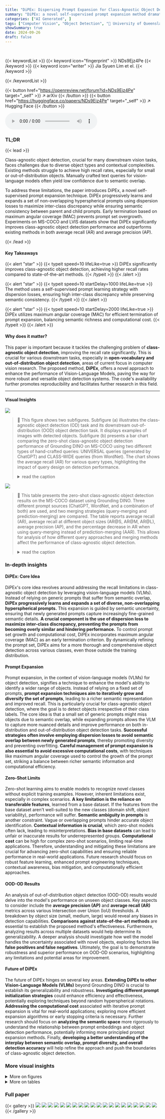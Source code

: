```yaml
---
title: "DiPEx: Dispersing Prompt Expansion for Class-Agnostic Object Detection"
summary: "DiPEx: a novel self-supervised prompt expansion method dramatically boosts class-agnostic object detection by progressively learning non-overlapping hyperspherical prompts, surpassing existing methods..."
categories: ["AI Generated", ]
tags: ["Computer Vision", "Object Detection", "🏢 University of Queensland",]
showSummary: true
date: 2024-09-26
draft: false
---
```


<br>

{{< keywordList >}}
{{< keyword icon="fingerprint" >}} NDs9Ejz4Pe {{< /keyword >}}
{{< keyword icon="writer" >}} Jia Syuen Lim et el. {{< /keyword >}}
 
{{< /keywordList >}}

{{< button href="https://openreview.net/forum?id=NDs9Ejz4Pe" target="_self" >}}
↗ arXiv
{{< /button >}}
{{< button href="https://huggingface.co/papers/NDs9Ejz4Pe" target="_self" >}}
↗ Hugging Face
{{< /button >}}



<audio controls>
    <source src="https://ai-paper-reviewer.com/NDs9Ejz4Pe/podcast.wav" type="audio/wav">
    Your browser does not support the audio element.
</audio>


### TL;DR


{{< lead >}}

Class-agnostic object detection, crucial for many downstream vision tasks, faces challenges due to diverse object types and contextual complexities.  Existing methods struggle to achieve high recall rates, especially for small or out-of-distribution objects.  Manually crafted text queries for vision-language models often yield low confidence due to semantic overlap. 



To address these limitations, the paper introduces DiPEx, a novel self-supervised prompt expansion technique.  DiPEx progressively learns and expands a set of non-overlapping hyperspherical prompts using dispersion losses to maximize inter-class discrepancy while ensuring semantic consistency between parent and child prompts. Early termination based on maximum angular coverage (MAC) prevents prompt set overgrowth. Experiments on MS-COCO and LVIS datasets show that DiPEx significantly improves class-agnostic object detection performance and outperforms existing methods in both average recall (AR) and average precision (AP).

{{< /lead >}}


#### Key Takeaways

{{< alert "star" >}}
{{< typeit speed=10 lifeLike=true >}} DiPEx significantly improves class-agnostic object detection, achieving higher recall rates compared to state-of-the-art methods. {{< /typeit >}}
{{< /alert >}}

{{< alert "star" >}}
{{< typeit speed=10 startDelay=1000 lifeLike=true >}} The method uses a self-supervised prompt learning strategy with dispersion losses, ensuring high inter-class discrepancy while preserving semantic consistency. {{< /typeit >}}
{{< /alert >}}

{{< alert "star" >}}
{{< typeit speed=10 startDelay=2000 lifeLike=true >}} DiPEx utilizes maximum angular coverage (MAC) for efficient termination of prompt expansion, balancing semantic richness and computational cost. {{< /typeit >}}
{{< /alert >}}

#### Why does it matter?
This paper is important because it tackles the challenging problem of **class-agnostic object detection**, improving the recall rate significantly. This is crucial for various downstream tasks, especially in **open-vocabulary and out-of-distribution object detection**, areas of current focus in computer vision research.  The proposed method, **DiPEx**, offers a novel approach to enhance the performance of Vision-Language Models, paving the way for more robust and versatile object detection systems.  The code's availability further promotes reproducibility and facilitates further research in this field.

------
#### Visual Insights



![](https://ai-paper-reviewer.com/NDs9Ejz4Pe/figures_1_1.jpg)

> 🔼 This figure shows two subfigures. Subfigure (a) illustrates the class-agnostic object detection (OD) task and its downstream out-of-distribution (OOD) object detection task.  It displays examples of images with detected objects. Subfigure (b) presents a bar chart comparing the zero-shot class-agnostic object detection performance of Grounding DINO on MS-COCO using two different types of hand-crafted queries: UNIVERSAL queries (generated by ChatGPT) and CLASS-WIDE queries (from WordNet). The chart shows the average recall (AR) for various query types, highlighting the impact of query design on detection performance.
> <details>
> <summary>read the caption</summary>
> Figure 1: (a) An exemplar of the studied class-agnostic OD and downstream OOD-OD tasks. (B) Zero-shot class-agnostic OD performance of Grounding DINO [33] on MS-COCO [32], with the hand-crafted UNIVERSAL query from ChatGPT and CLASS-WIDE query from WordNet [14].
> </details>





![](https://ai-paper-reviewer.com/NDs9Ejz4Pe/tables_2_1.jpg)

> 🔼 This table presents the zero-shot class-agnostic object detection results on the MS-COCO dataset using Grounding DINO.  Three different prompt sources (ChatGPT, WordNet, and a combination of both) are used, and two merging strategies (query-merging and prediction-merging) are compared. The table reports average recall (AR), average recall at different object sizes (AR@S, AR@M, AR@L), average precision (AP), and the percentage decrease in AR when using query-merging instead of prediction-merging (AAR).  This allows for analysis of how different query approaches and merging methods affect the performance of class-agnostic object detection.
> <details>
> <summary>read the caption</summary>
> Table 1: Zero-shot class-agnostic object detection performance of Grounding DINO [33] on MS-COCO [32], with hand-crafted prompts from various sources. We report average recall (AR) and precision (AP) limited to a maximum of 100 detections per image. AAR quantifies the percentage decrease in AR comparing “query-merging” to “prediction-merging” for forming multi-word queries.
> </details>





### In-depth insights


#### DiPEx: Core Idea
DiPEx's core idea revolves around addressing the recall limitations in class-agnostic object detection by leveraging vision-language models (VLMs).  Instead of relying on generic prompts that suffer from semantic overlap, **DiPEx progressively learns and expands a set of diverse, non-overlapping hyperspherical prompts.** This expansion is guided by semantic uncertainty, ensuring that newly generated prompts capture increasingly fine-grained semantic details.  **A crucial component is the use of dispersion loss to maximize inter-class discrepancy, preventing the prompts from becoming overly similar and hindering performance.**  To control prompt set growth and computational cost, DiPEx incorporates maximum angular coverage (MAC) as an early termination criterion.  By dynamically refining the prompt set, DiPEx aims for a more thorough and comprehensive object detection across various classes, even those outside the training distribution.

#### Prompt Expansion
Prompt expansion, in the context of vision-language models (VLMs) for object detection, signifies a technique to enhance the model's ability to identify a wider range of objects.  Instead of relying on a fixed set of prompts, **prompt expansion techniques aim to iteratively grow and diversify the set of prompts**, leading to a richer semantic representation and improved recall. This is particularly crucial for class-agnostic object detection, where the goal is to detect objects irrespective of their class labels.  The core idea is that a small set of generic prompts might miss objects due to semantic overlap, while expanding prompts allows the VLM to capture more nuanced details and improve performance on both in-distribution and out-of-distribution object detection tasks.  **Successful strategies often involve employing dispersion losses to avoid semantic overlap between newly generated prompts**, thereby promoting diversity and preventing overfitting.  **Careful management of prompt expansion is also essential to avoid excessive computational costs**, with techniques like maximum angular coverage used to control the growth of the prompt set, striking a balance between richer semantic information and computational efficiency.

#### Zero-Shot Limits
Zero-shot learning aims to enable models to recognize novel classes without explicit training examples. However, inherent limitations exist, especially in complex scenarios.  **A key limitation is the reliance on transferable features**, learned from a base dataset.  If the features from the base dataset aren't well-suited to the new classes (domain shift, object variability), performance will suffer.  **Semantic ambiguity in prompts** is another constraint. Vague or overlapping prompts hinder accurate object identification.  **Contextual information is crucial**, which zero-shot models often lack, leading to misinterpretations.  **Bias in base datasets** can lead to unfair or inaccurate results for underrepresented groups. **Computational cost** can be high for complex zero-shot scenarios, limiting real-time applications.  Therefore, understanding and mitigating these limitations are crucial for advancing zero-shot capabilities and ensuring reliable performance in real-world applications.  Future research should focus on robust feature learning, enhanced prompt engineering techniques, contextual awareness, bias mitigation, and computationally efficient approaches.

#### OOD-OD Results
An analysis of out-of-distribution object detection (OOD-OD) results would delve into the model's performance on unseen object classes.  Key aspects to consider include the **average precision (AP)** and **average recall (AR)** metrics across various Intersection over Union (IoU) thresholds.  A breakdown by object size (small, medium, large) would reveal any biases in detection capabilities.  **Comparisons against state-of-the-art methods** are essential to establish the proposed method's effectiveness.  Furthermore, analyzing results across multiple datasets would help determine its generalizability.  A deeper analysis should investigate how well the model handles the uncertainty associated with novel objects, exploring factors like **false positives and false negatives**.  Ultimately, the goal is to demonstrate robustness and superior performance on OOD-OD scenarios, highlighting any limitations and potential areas for improvement.

#### Future of DiPEx
The future of DiPEx hinges on several key areas.  **Extending DiPEx to other Vision-Language Models (VLMs)** beyond Grounding DINO is crucial to establish its generalizability and robustness.  **Investigating different prompt initialization strategies** could enhance efficiency and effectiveness, potentially exploring techniques beyond random hyperspherical rotations. **Addressing the computational cost** associated with iterative prompt expansion is vital for real-world applications; exploring more efficient expansion algorithms or early stopping criteria is necessary.  Further research should focus on **analyzing the semantic space** more rigorously to understand the relationship between prompt embeddings and object detection performance, potentially informing more principled prompt expansion methods. Finally, **developing a better understanding of the interplay between semantic overlap, prompt diversity, and overall detection accuracy** will help refine the approach and push the boundaries of class-agnostic object detection.


### More visual insights

<details>
<summary>More on figures
</summary>


![](https://ai-paper-reviewer.com/NDs9Ejz4Pe/figures_3_1.jpg)

> 🔼 This figure shows a case study demonstrating how semantic overlap between text queries affects object detection confidence using the Grounding DINO model.  Three different query combinations are tested: 'plates', 'dishes', and 'plates. dishes'.  The results show that when semantically similar words ('plates' and 'dishes') are combined, the detection confidence decreases compared to using each word individually.  However, combining words with less semantic overlap ('plates' and 'cup') maintains high detection confidence. The angular distance between word embeddings, calculated using BERT, is used to quantify the semantic overlap.
> <details>
> <summary>read the caption</summary>
> Figure 2: A case study investigating the impact of semantic overlap between text queries on the detection confidence of the pre-trained Grounding DINO [33]. Semantic overlaps are quantified by the angular distance, denoted as θ, between tokenized embeddings of word pairs using BERT [9].
> </details>



![](https://ai-paper-reviewer.com/NDs9Ejz4Pe/figures_4_1.jpg)

> 🔼 This figure illustrates the DiPEx (Dispersing Prompt Expansion) approach.  The left panel shows the hierarchical structure of the prompt expansion process, where a parent prompt is iteratively expanded into multiple child prompts over L layers. The middle panel details how child prompt embeddings are initialized by diversifying the parent prompt embedding on a hypersphere through random rotations. The right panel demonstrates how the maximum angular coverage (@max) is calculated to determine when to stop expanding prompts, balancing the richness of semantic information and computational cost. This figure visually summarizes the key steps of DiPEx, showing how it efficiently expands prompts while avoiding excessive growth and semantic overlap.
> <details>
> <summary>read the caption</summary>
> Figure 3: An illustration of the ① proposed prompt expansion strategy that selectively grows a set of child prompts for the highlighted parent prompt across L iterations; ② diversifying initialized embeddings of the child prompt on a hypersphere and ③ quantifying maximum angular coverage @max for early termination of the prompt growth.
> </details>



![](https://ai-paper-reviewer.com/NDs9Ejz4Pe/figures_8_1.jpg)

> 🔼 This figure shows the impact of the number of prompts on the average recall (AR) and average precision (AP) for class-agnostic object detection on the MS-COCO dataset.  It compares the performance of DiPEx against two other methods, CoOp and CoCoOp, demonstrating that increasing the number of prompts generally improves performance for DiPEx but not necessarily for other methods. The x-axis represents the number of prompts and the y-axis shows the average recall and precision scores.
> <details>
> <summary>read the caption</summary>
> Figure 4: Impact of the prompt length on the MS-COCO dataset. The average recall (AR) and precision (AP) are reported to compare the derived DiPEx against CoOp [24] and CoCoOp [23].
> </details>



![](https://ai-paper-reviewer.com/NDs9Ejz4Pe/figures_8_2.jpg)

> 🔼 This figure displays heatmaps showing the angular coverage of learned prompts after 2, 3, and 4 training rounds.  The heatmaps visualize the pairwise angular distances between the prompts.  The maximum angular coverage (MAC) increases monotonically over the rounds, indicating that the prompts are successfully expanding to cover a broader semantic space. The diminishing rate of increase in MAC in later rounds suggests the model is approaching convergence, implying the prompt expansion process is nearing completion.
> <details>
> <summary>read the caption</summary>
> Figure 5: The heatmap visualization presents the angular coverage across all learned prompts through the 2nd, the 3rd, and the 4th round of training. The maximum angular coverage (MAC) monotonically increases from 67.7° in the 2nd round to 75.95° in the final round. The gradual reduction in rate of change in angular coverage towards the final round suggests that the model nearing convergence.
> </details>



![](https://ai-paper-reviewer.com/NDs9Ejz4Pe/figures_9_1.jpg)

> 🔼 This figure shows the distribution of logit activation frequencies for the learned prompts after the second and third rounds of prompt expansion in the DiPEx method.  The left panel displays the distribution after the second round, while the right panel shows the distribution after the third round.  The prompt with the highest activation frequency (the one with the most uncertainty) is then selected for further expansion in subsequent rounds.  This visualization helps to illustrate how the method iteratively refines the prompts and addresses semantic ambiguity by focusing on the most uncertain prompts.
> <details>
> <summary>read the caption</summary>
> Figure 6: The distribution of logit activation of the learned prompts in the 2nd round (left) and the 3rd round (right). The prompt of the highest activation frequency is identified for further expansion.
> </details>



![](https://ai-paper-reviewer.com/NDs9Ejz4Pe/figures_9_2.jpg)

> 🔼 This figure shows a qualitative comparison of class-agnostic object detection results on several images from the MS-COCO dataset.  It compares the performance of several methods: MOST, CutLER, Zero-shot G-DINO, and the proposed DiPEx. Each column represents the detection results from a different method, while the last column shows the ground truth bounding boxes. The figure aims to visually demonstrate DiPEx's superior ability to detect a wider range of objects, especially smaller objects, compared to other baselines.
> <details>
> <summary>read the caption</summary>
> Figure 7: Visualization of the class-agnostic detection performance by baselines and the proposed DiPEx on MS-COCO [32]. More visualizations are provided in Appendix (Figures 9 and 10).
> </details>



![](https://ai-paper-reviewer.com/NDs9Ejz4Pe/figures_17_1.jpg)

> 🔼 This bar chart displays the impact of the loss coefficient γ on the average recall (AR) and average precision (AP) in the DiPEx model.  It shows that a moderate value of γ yields optimal results; larger values lead to over-regularization, while smaller values may not sufficiently separate child prompts.
> <details>
> <summary>read the caption</summary>
> Figure 8: Study of Loss Coefficient γ
> </details>



![](https://ai-paper-reviewer.com/NDs9Ejz4Pe/figures_18_1.jpg)

> 🔼 This figure provides a qualitative comparison of class-agnostic object detection performance between several methods, including MOST, CutLER, zero-shot Grounding DINO, and the proposed DiPEx method.  Each column displays the detection results from a different method for the same set of images, while the last column shows the ground truth bounding boxes. This visualization allows for a direct comparison of the detection accuracy and the ability to locate objects in different scenes.
> <details>
> <summary>read the caption</summary>
> Figure 9: Additional visualizations of class-agnostic box predictions. Columns 1–4 correspond to the following methods: MOST [43], CutLER [50], zero-shot Grounding DINO [“generic”] [9], and our proposed DiPEx, respectively. The final column presents human-annotated ground truth bounding boxes from the MS-COCO dataset [32].
> </details>



![](https://ai-paper-reviewer.com/NDs9Ejz4Pe/figures_19_1.jpg)

> 🔼 This figure provides a visual comparison of class-agnostic object detection results on several images from the MS-COCO dataset.  The results from four different methods (MOST, CutLER, zero-shot Grounding DINO, and DiPEx) are shown alongside the ground truth bounding boxes.  The figure demonstrates DiPEx's superior ability to detect a wider range of objects, particularly smaller objects, compared to the baseline methods.
> <details>
> <summary>read the caption</summary>
> Figure 7: Visualization of the class-agnostic detection performance by baselines and the proposed DiPEx on MS-COCO [32]. More visualizations are provided in Appendix (Figures 9 and 10).
> </details>



</details>




<details>
<summary>More on tables
</summary>


![](https://ai-paper-reviewer.com/NDs9Ejz4Pe/tables_6_1.jpg)
> 🔼 This table presents the performance comparison of various class-agnostic object detection methods on the MS-COCO dataset.  It includes both traditional bottom-up methods and more recent self-training and prompting-based approaches using the Grounding DINO model. The table shows the Average Recall (AR) at different detection thresholds (AR@1, AR@10, AR@100), average recall by object size (AR@S, AR@M, AR@L), and Average Precision (AP).  The methods are categorized by their approach (e.g., self-training, zero-shot).  The table highlights the improvement achieved by the proposed DiPEx method.
> <details>
> <summary>read the caption</summary>
> Table 2: Class-agnostic object detection on the MS-COCO dataset. [] indicate the prompt word for Grounding DINO. The prompting methods indicated with '*' are adapted to the OD task.
> </details>

![](https://ai-paper-reviewer.com/NDs9Ejz4Pe/tables_6_2.jpg)
> 🔼 This table presents the results of class-agnostic object detection experiments on the MS-COCO dataset.  It compares various methods, including several self-training approaches and zero-shot methods using Grounding DINO with different prompts.  The metrics used to evaluate performance are Average Recall (AR) at different detection thresholds (AR1, AR10, AR100) along with average precision (AP) and average recall based on object size (AR@S, AR@M, AR@L). The table highlights the superior performance of DiPEx compared to other methods.
> <details>
> <summary>read the caption</summary>
> Table 2: Class-agnostic object detection on the MS-COCO dataset. [] indicate the prompt word for Grounding DINO. The prompting methods indicated with '*' are adapted to the OD task.
> </details>

![](https://ai-paper-reviewer.com/NDs9Ejz4Pe/tables_7_1.jpg)
> 🔼 This table presents the results of class-agnostic object detection experiments conducted on the LVIS dataset.  It compares the performance of various methods, including several baselines and the proposed DiPEx approach.  The metrics reported include average recall (AR) at different detection thresholds (AR1, AR10, AR200), average recall for small, medium, and large objects (AR@S, AR@M, AR@L), and average precision (AP) and AP for small, medium, and large objects (AP@S, AP@M, AP@L).  The † symbol indicates that the model was fine-tuned on the LVIS training set using self-training without ground truth bounding box annotations.
> <details>
> <summary>read the caption</summary>
> Table 3: Class-agnostic object detection on the LVIS dataset. † indicate the model is fine-tuned on the LVIS training set by self-training without box annotations.
> </details>

![](https://ai-paper-reviewer.com/NDs9Ejz4Pe/tables_7_2.jpg)
> 🔼 This table presents the results of out-of-distribution object detection experiments on the MS-COCO dataset.  It compares different methods' performance on identifying both known and unknown classes within the ground truth bounding boxes.  The metrics used include Average Precision (AP), AP at IoU=0.5 (AP50), Average Recall at 100 detections (AR100), and Average Recall at different object scales (AR@S, AR@M, AR@L). The results are broken down to show performance on known classes and unknown classes separately, providing a comprehensive evaluation of the methods' ability to generalize to unseen objects.
> <details>
> <summary>read the caption</summary>
> Table 4: The downstream out-of-distribution object detection (OOD-OD) on the MS-COCO dataset, where the ground truth boxes contain both known and unknown classes.
> </details>

![](https://ai-paper-reviewer.com/NDs9Ejz4Pe/tables_16_1.jpg)
> 🔼 This table presents the performance comparison of various methods for class-agnostic object detection on the MS-COCO dataset.  It shows the average recall (AR) at different detection thresholds (AR@1, AR@10, AR@100) and average precision (AP) for different object sizes (small, medium, large).  Methods include several baselines (e.g., Selective Search, UP-DETR, etc.) and different prompting methods using Grounding DINO, with and without adaptation for object detection tasks. DiPEx achieves the best performance.
> <details>
> <summary>read the caption</summary>
> Table 2: Class-agnostic object detection on the MS-COCO dataset. [ ] indicate the prompt word for Grounding DINO. The prompting methods indicated with ‘*’ are adapted to the OD task.
> </details>

</details>




### Full paper

{{< gallery >}}
<img src="https://ai-paper-reviewer.com/NDs9Ejz4Pe/1.png" class="grid-w50 md:grid-w33 xl:grid-w25" />
<img src="https://ai-paper-reviewer.com/NDs9Ejz4Pe/2.png" class="grid-w50 md:grid-w33 xl:grid-w25" />
<img src="https://ai-paper-reviewer.com/NDs9Ejz4Pe/3.png" class="grid-w50 md:grid-w33 xl:grid-w25" />
<img src="https://ai-paper-reviewer.com/NDs9Ejz4Pe/4.png" class="grid-w50 md:grid-w33 xl:grid-w25" />
<img src="https://ai-paper-reviewer.com/NDs9Ejz4Pe/5.png" class="grid-w50 md:grid-w33 xl:grid-w25" />
<img src="https://ai-paper-reviewer.com/NDs9Ejz4Pe/6.png" class="grid-w50 md:grid-w33 xl:grid-w25" />
<img src="https://ai-paper-reviewer.com/NDs9Ejz4Pe/7.png" class="grid-w50 md:grid-w33 xl:grid-w25" />
<img src="https://ai-paper-reviewer.com/NDs9Ejz4Pe/8.png" class="grid-w50 md:grid-w33 xl:grid-w25" />
<img src="https://ai-paper-reviewer.com/NDs9Ejz4Pe/9.png" class="grid-w50 md:grid-w33 xl:grid-w25" />
<img src="https://ai-paper-reviewer.com/NDs9Ejz4Pe/10.png" class="grid-w50 md:grid-w33 xl:grid-w25" />
<img src="https://ai-paper-reviewer.com/NDs9Ejz4Pe/11.png" class="grid-w50 md:grid-w33 xl:grid-w25" />
<img src="https://ai-paper-reviewer.com/NDs9Ejz4Pe/12.png" class="grid-w50 md:grid-w33 xl:grid-w25" />
<img src="https://ai-paper-reviewer.com/NDs9Ejz4Pe/13.png" class="grid-w50 md:grid-w33 xl:grid-w25" />
<img src="https://ai-paper-reviewer.com/NDs9Ejz4Pe/14.png" class="grid-w50 md:grid-w33 xl:grid-w25" />
<img src="https://ai-paper-reviewer.com/NDs9Ejz4Pe/15.png" class="grid-w50 md:grid-w33 xl:grid-w25" />
<img src="https://ai-paper-reviewer.com/NDs9Ejz4Pe/16.png" class="grid-w50 md:grid-w33 xl:grid-w25" />
<img src="https://ai-paper-reviewer.com/NDs9Ejz4Pe/17.png" class="grid-w50 md:grid-w33 xl:grid-w25" />
<img src="https://ai-paper-reviewer.com/NDs9Ejz4Pe/18.png" class="grid-w50 md:grid-w33 xl:grid-w25" />
<img src="https://ai-paper-reviewer.com/NDs9Ejz4Pe/19.png" class="grid-w50 md:grid-w33 xl:grid-w25" />
<img src="https://ai-paper-reviewer.com/NDs9Ejz4Pe/20.png" class="grid-w50 md:grid-w33 xl:grid-w25" />
{{< /gallery >}}